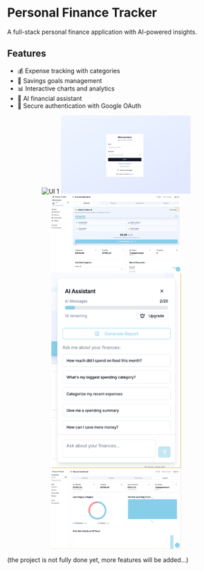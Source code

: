 # Personal Finance Tracker

A full-stack personal finance application with AI-powered insights.

## Features

- 💰 Expense tracking with categories
- 🎯 Savings goals management
- 📊 Interactive charts and analytics
- 🤖 AI financial assistant
- 🔐 Secure authentication with Google OAuth



<div align="center">
  <img src="./screenshots/ui1.png" alt="UI 1" width="300"/>
  <img src="./screenshots/ui2.png" alt="UI 2" width="300"/>
  <img src="./screenshots/ui3.png" alt="UI 3" width="300"/>
  <img src="./screenshots/ui4.png" alt="UI 4" width="300"/>
  <img src="./screenshots/ui5.png" alt="UI 5" width="300"/>
</div>


(the project is not fully done yet, more features will be added...)
